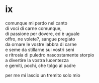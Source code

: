 # ix

comunque mi perdo nel canto  
di voci di carne comunque,  
di passione per dovere, ed è uguale  
offro, ne volete?, sangue pregiato  
da ornare le vostre labbra di carne  
e seme da stillarne sui vostri seni  
e ritrosia di puledro nascostamente storpio  
a divertire la vostra lucentezza  
e gemiti, pochi, che tolgo al padre

per me mi lascio un tremito solo mio
